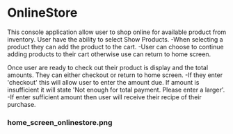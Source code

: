 # OnlineStore

This console application allow user to shop online for available product from inventory. User have the ability to
select Show Products. 
    -When selecting a product they can add the product to the cart. 
    -User can choose to continue adding products to their cart otherwise use can return to home screen. 

Once user are ready to check out their product is display and the total amounts. They can either checkout or return
to home screen.
    -If they enter 'checkout' this will allow user to enter the amount due. If amount is insufficient it will state
    'Not enough for total payment. Please enter a larger'.
    -If enter sufficient amount then user will receive their recipe of their purchase.

### home_screen_onlinestore.png
